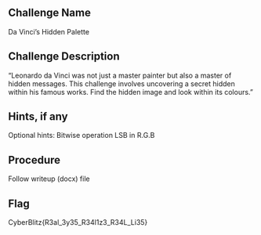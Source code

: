 ## Challenge Name
Da Vinci’s Hidden Palette

## Challenge Description
“Leonardo da Vinci was not just a master painter but also a master of hidden messages. This challenge involves uncovering a secret hidden within his famous works. Find the hidden image and look within its colours.”

## Hints, if any
Optional hints: 
Bitwise operation 
LSB in R.G.B

## Procedure
Follow writeup (docx) file

## Flag
CyberBlitz{R3al_3y35_R34l1z3_R34L_Li35} 
